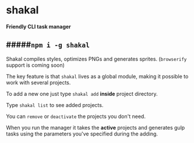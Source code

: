 # shakal
#### Friendly CLI task manager
#####```npm i -g shakal```
---

Shakal compiles styles, optimizes PNGs and generates sprites. (`browserify` support is coming soon)


The key feature is that `shakal` lives as a global module, making it possible to work with several projects. 

To add a new one just type `shakal add` **inside** project directory.

Type `shakal list` to see added projects.

You can `remove` or `deactivate` the projects you don't need.

When you run the manager it takes the **active** projects and generates gulp tasks using the parameters you've specified during the adding.
